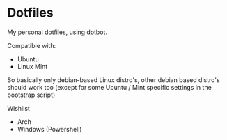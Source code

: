 # Dotfiles

My personal dotfiles, using dotbot. 

Compatible with: 
- Ubuntu
- Linux Mint

So basically only debian-based Linux distro's, other debian based distro's should work too (except for some Ubuntu / Mint specific settings in the bootstrap script) 

Wishlist
- Arch
- Windows (Powershell)

